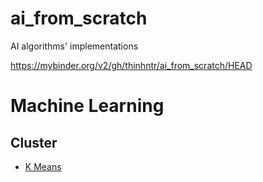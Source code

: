 # ai_from_scratch

AI algorithms' implementations

https://mybinder.org/v2/gh/thinhntr/ai_from_scratch/HEAD

# Machine Learning
## Cluster
- [K Means](https://github.com/thinhntr/ai_from_scratch/tree/main/ml/cluster/kmeans/)
